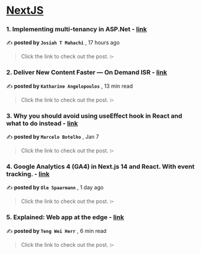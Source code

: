 
<h1><a href=https://medium.com/tag/nextjs/recommended target="_blank" rel="noopener noreferrer">NextJS</a></h1>
<h3>1. Implementing multi-tenancy in ASP.Net - <a href=https://medium.com/@josiahmahachi/implementing-multi-tenancy-in-asp-net-4946a0787a47?source=tag_recommended_feed---------0-84----------nextjs----------b7902ac6_f83a_4f2f_abdb_48ccdbd7ee34------- target="_blank" rel="noopener noreferrer">link</a></h3>

✍️ **posted by `Josiah T Mahachi`** <date> , 17 hours ago</date>

<blockquote>Click the link to check out the post. ⌲</blockquote>

<h3>2. Deliver New Content Faster — On Demand ISR - <a href=https://medium.com/stackademic/on-demand-incremental-static-regeneration-3aac500641d8?source=tag_recommended_feed---------1-107----------nextjs----------b7902ac6_f83a_4f2f_abdb_48ccdbd7ee34------- target="_blank" rel="noopener noreferrer">link</a></h3>

✍️ **posted by `Katharine Angelopoulos`** <date> , 13 min read</date>

<blockquote>Click the link to check out the post. ⌲</blockquote>

<h3>3. Why you should avoid using useEffect hook in React and what to do instead - <a href=https://medium.com/stackademic/why-you-should-avoid-using-useeffect-hook-in-react-and-what-to-do-instead-740660e33420?source=tag_recommended_feed---------2-85----------nextjs----------b7902ac6_f83a_4f2f_abdb_48ccdbd7ee34------- target="_blank" rel="noopener noreferrer">link</a></h3>

✍️ **posted by `Marcelo Botelho`** <date> , Jan 7</date>

<blockquote>Click the link to check out the post. ⌲</blockquote>

<h3>4. Google Analytics 4 (GA4) in Next.js 14 and React. With event tracking. - <a href=https://medium.com/@ospaarmann/google-analytics-4-ga4-in-next-js-14-and-react-with-event-tracking-2ceabb00c59a?source=tag_recommended_feed---------3-84----------nextjs----------b7902ac6_f83a_4f2f_abdb_48ccdbd7ee34------- target="_blank" rel="noopener noreferrer">link</a></h3>

✍️ **posted by `Ole Spaarmann`** <date> , 1 day ago</date>

<blockquote>Click the link to check out the post. ⌲</blockquote>

<h3>5. Explained: Web app at the edge - <a href=https://medium.com/gitconnected/explained-web-app-at-the-edge-fb391985a0a5?source=tag_recommended_feed---------4-107----------nextjs----------b7902ac6_f83a_4f2f_abdb_48ccdbd7ee34------- target="_blank" rel="noopener noreferrer">link</a></h3>

✍️ **posted by `Teng Wei Herr`** <date> , 6 min read</date>

<blockquote>Click the link to check out the post. ⌲</blockquote>

